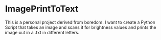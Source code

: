 # ImagePrintToText
This is a personal project derived from boredom. I want to create a Python Script that takes an image and scans it for brightness values and prints the image out in a .txt in different letters.

